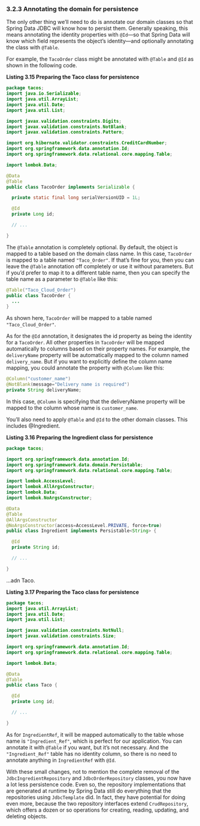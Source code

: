 ### 3.2.3 Annotating the domain for persistence

The only other thing we’ll need to do is annotate our domain classes so that Spring Data JDBC will know how to persist them. Generally speaking, this means annotating the identity properties with `@Id`—so that Spring Data will know which field represents the object’s identity—and optionally annotating the class with `@Table`.

For example, the `TacoOrder` class might be annotated with `@Table` and `@Id` as shown in the following code.

**Listing 3.15 Preparing the Taco class for persistence**

```java
package tacos;
import java.io.Serializable;
import java.util.ArrayList;
import java.util.Date;
import java.util.List;

import javax.validation.constraints.Digits;
import javax.validation.constraints.NotBlank;
import javax.validation.constraints.Pattern;

import org.hibernate.validator.constraints.CreditCardNumber;
import org.springframework.data.annotation.Id;
import org.springframework.data.relational.core.mapping.Table;

import lombok.Data;

@Data
@Table
public class TacoOrder implements Serializable {

  private static final long serialVersionUID = 1L;

  @Id
  private Long id;

  // ...

}

```

The `@Table` annotation is completely optional. By default, the object is mapped to a table based on the domain class name. In this case, `TacoOrder` is mapped to a table named `"Taco_Order"`. If that’s fine for you, then you can leave the `@Table` annotation off completely or use it without parameters. But if you’d prefer to map it to a different table name, then you can specify the table name as a parameter to `@Table` like this:

```java
@Table("Taco_Cloud_Order")
public class TacoOrder {
  ...
}
```

As shown here, `TacoOrder` will be mapped to a table named `"Taco_Cloud_Order"`.

As for the `@Id` annotation, it designates the id property as being the identity for a `TacoOrder`. All other properties in `TacoOrder` will be mapped automatically to columns based on their property names. For example, the `deliveryName` property will be automatically mapped to the column named `delivery_name`. But if you want to explicitly define the column name mapping, you could annotate the property with `@Column` like this:

```java
@Column("customer_name")
@NotBlank(message="Delivery name is required")
private String deliveryName;
```

In this case, `@Column` is specifying that the deliveryName property will be mapped to the column whose name is `customer_name`.

You’ll also need to apply `@Table` and `@Id` to the other domain classes. This includes @Ingredient.

**Listing 3.16 Preparing the Ingredient class for persistence**
```java
package tacos;

import org.springframework.data.annotation.Id;
import org.springframework.data.domain.Persistable;
import org.springframework.data.relational.core.mapping.Table;

import lombok.AccessLevel;
import lombok.AllArgsConstructor;
import lombok.Data;
import lombok.NoArgsConstructor;

@Data
@Table
@AllArgsConstructor
@NoArgsConstructor(access=AccessLevel.PRIVATE, force=true)
public class Ingredient implements Persistable<String> {

  @Id
  private String id;

  // ...

}
```

...adn Taco.

**Listing 3.17 Preparing the Taco class for persistence**
```java
package tacos;
import java.util.ArrayList;
import java.util.Date;
import java.util.List;

import javax.validation.constraints.NotNull;
import javax.validation.constraints.Size;

import org.springframework.data.annotation.Id;
import org.springframework.data.relational.core.mapping.Table;

import lombok.Data;

@Data
@Table
public class Taco {

  @Id
  private Long id;

  // ...

}
```

As for `IngredientRef`, it will be mapped automatically to the table whose name is `"Ingredient_Ref"`, which is perfect for our application. You can annotate it with `@Table` if you want, but it’s not necessary. And the `"Ingredient_Ref"` table has no identity column, so there is no need to annotate anything in `IngredientRef` with `@Id`.

With these small changes, not to mention the complete removal of the `JdbcIngredientRepository` and `JdbcOrderRepository` classes, you now have a lot less persistence code. Even so, the repository implementations that are generated at runtime by Spring Data still do everything that the repositories using `JdbcTemplate` did. In fact, they have potential for doing even more, because the two repository interfaces extend `CrudRepository`, which offers a dozen or so operations for creating, reading, updating, and deleting objects.

